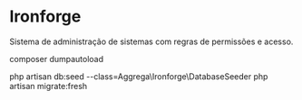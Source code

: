# Ironforge #

Sistema de administração de sistemas com regras de permissões e acesso.

composer dumpautoload


php artisan db:seed --class=Aggrega\\Ironforge\\DatabaseSeeder
php artisan migrate:fresh 
